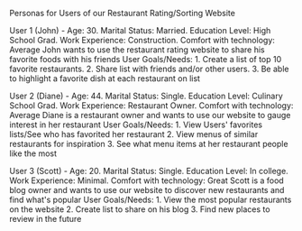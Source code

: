 Personas for Users of our Restaurant Rating/Sorting Website

User 1 (John) - Age: 30. Marital Status: Married. Education Level: High School Grad. Work Experience: Construction. Comfort with technology: Average
    John wants to use the restaurant rating website to share his favorite foods with his friends
                User Goals/Needs: 
                1. Create a list of top 10 favorite restaurants. 
                2. Share list with friends and/or other users. 
                3. Be able to highlight a favorite dish at each restaurant on list
                
User 2 (Diane) - Age: 44. Marital Status: Single. Education Level: Culinary School Grad. Work Experience: Restaurant Owner. Comfort with technology: Average
        Diane is a restaurant owner and wants to use our website to gauge interest in her restaurant
                User Goals/Needs:
                1. View Users' favorites lists/See who has favorited her restaurant
                2. View menus of similar restaurants for inspiration
                3. See what menu items at her restaurant people like the most

User 3 (Scott) - Age: 20. Marital Status: Single. Education Level: In college. Work Experience: Minimal. Comfort with technology: Great
        Scott is a food blog owner and wants to use our website to discover new restaurants and find what's popular
                User Goals/Needs:
                1. View the most popular restaurants on the website
                2. Create list to share on his blog
                3. Find new places to review in the future
